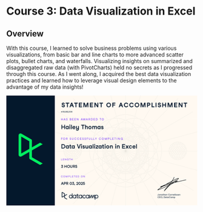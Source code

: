 # Course 3: Data Visualization in Excel

## Overview
With this course, I learned to solve business problems using various visualizations, from basic bar and line charts to more advanced scatter plots, bullet charts, and waterfalls. Visualizing insights on summarized and disaggregated raw data (with PivotCharts) held no secrets as I progressed through this course. As I went along, I acquired the best data visualization practices and learned how to leverage visual design elements to the advantage of my data insights!

![cert](https://github.com/haileyrthomas01/datacamp-excel-fundamentals/blob/main/data-visualization-in-excel/pics/dataviz.png)

